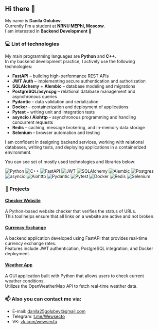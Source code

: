## Hi there 👋

My name is **Danila Golubev**.  
Currently I'm a student at **NRNU MEPhI, Moscow**.  
I am interested in **Backend Development** 🚀

### :computer: List of technologies

My main programming languages are **Python** and **C++**.  
In my backend development practice, I actively use the following technologies:

- **FastAPI** – building high-performance REST APIs  
- **JWT Auth** – implementing secure authentication and authorization  
- **SQLAlchemy** + **Alembic** – database modeling and migrations  
- **PostgreSQL/asyncpg** – relational database management and asynchronous queries  
- **Pydantic** – data validation and serialization  
- **Docker** – containerization and deployment of applications  
- **Pytest** – writing unit and integration tests  
- **asyncio / Aiohttp** – asynchronous programming and handling concurrent requests  
- **Redis** – caching, message brokering, and in-memory data storage  
- **Selenium** – browser automation and testing  

I am confident in designing backend services, working with relational databases, writing tests, and deploying applications in a containerized environment.

You can see set of mostly used technologies and libraries below:

![Python](https://img.shields.io/badge/python-3670A0?style=for-the-badge&logo=python&logoColor=ffdd54)
![C++](https://img.shields.io/badge/c++-%2300599C.svg?style=for-the-badge&logo=c%2B%2B&logoColor=white)
![FastAPI](https://img.shields.io/badge/FastAPI-009688?style=for-the-badge&logo=fastapi&logoColor=white)
![JWT](https://img.shields.io/badge/JWT-black?style=for-the-badge&logo=jsonwebtokens)
![SQLAlchemy](https://img.shields.io/badge/SQLAlchemy-FF4500?style=for-the-badge&logo=databricks&logoColor=white)
![Alembic](https://img.shields.io/badge/Alembic-005571?style=for-the-badge&logo=alembic&logoColor=white)
![Postgres](https://img.shields.io/badge/postgres-%23316192.svg?style=for-the-badge&logo=postgresql&logoColor=white)
![asyncio](https://img.shields.io/badge/asyncio-3776AB?style=for-the-badge&logo=python&logoColor=white)
![Aiohttp](https://img.shields.io/badge/Aiohttp-2C5BB4?style=for-the-badge&logo=aiohttp&logoColor=white)
![Pydantic](https://img.shields.io/badge/Pydantic-E92063?style=for-the-badge&logo=pydantic&logoColor=white)
![Pytest](https://img.shields.io/badge/Pytest-0A9EDC?style=for-the-badge&logo=pytest&logoColor=white)
![Docker](https://img.shields.io/badge/Docker-2496ED?style=for-the-badge&logo=docker&logoColor=white)
![Redis](https://img.shields.io/badge/Redis-DC382D?style=for-the-badge&logo=redis&logoColor=white)
![Selenium](https://img.shields.io/badge/Selenium-43B02A?style=for-the-badge&logo=selenium&logoColor=white)

### :rocket: Projects

#### [Checker Website](https://github.com/Danila-programist/checker_website)
A Python-based website checker that verifies the status of URLs.  
This tool helps ensure that all links on a website are active and not broken.

#### [Currency Exchange](https://github.com/Danila-programist/CurrencyExchange/tree/dev)
A backend application developed using FastAPI that provides real-time currency exchange rates.  
Features include JWT authentication, PostgreSQL integration, and Docker deployment.

#### [Weather App](https://github.com/Danila-programist/WeatherApp)
A GUI application built with Python that allows users to check current weather conditions.  
Utilizes the OpenWeatherMap API to fetch real-time weather data.



### 📫 Also you can contact me via:

- E-mail: [danila25golubev@gmail.com](mailto:danila25golubev@gmail.com)  
- Telegram: [t.me/Wewsecto](https://t.me/Wewsecto)  
- VK: [vk.com/wewsecto](https://vk.com/wewsecto)
